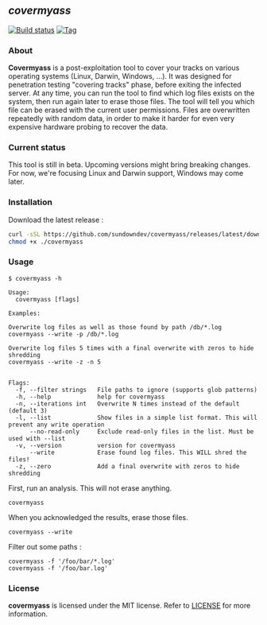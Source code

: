 ## *covermyass* ##

[![Build status](https://github.com/sundowndev/covermyass/workflows/Go%20build/badge.svg)](https://github.com/sundowndev/covermyass/actions)
[![Tag](https://img.shields.io/github/tag/SundownDEV/covermyass.svg)](https://github.com/sundowndev/covermyass/releases)

### About ###

**Covermyass** is a post-exploitation tool to cover your tracks on various operating systems (Linux, Darwin, Windows, ...). It was designed for penetration testing "covering tracks" phase, before exiting the infected server. At any time, you can run the tool to find which log files exists on the system, then run again later to erase those files. The tool will tell you which file can be erased with the current user permissions. Files are overwritten repeatedly with random data, in order to make it harder for even very expensive hardware probing to recover the data.

### Current status ###

This tool is still in beta. Upcoming versions might bring breaking changes. For now, we're focusing Linux and Darwin support, Windows may come later.

### Installation ###

Download the latest release : 

```bash
curl -sSL https://github.com/sundowndev/covermyass/releases/latest/download/covermyass_linux_amd64 -o ./covermyass
chmod +x ./covermyass
```

### Usage ###

```
$ covermyass -h

Usage:
  covermyass [flags]

Examples:

Overwrite log files as well as those found by path /db/*.log
covermyass --write -p /db/*.log

Overwrite log files 5 times with a final overwrite with zeros to hide shredding
covermyass --write -z -n 5


Flags:
  -f, --filter strings   File paths to ignore (supports glob patterns)
  -h, --help             help for covermyass
  -n, --iterations int   Overwrite N times instead of the default (default 3)
  -l, --list             Show files in a simple list format. This will prevent any write operation
      --no-read-only     Exclude read-only files in the list. Must be used with --list
  -v, --version          version for covermyass
      --write            Erase found log files. This WILL shred the files!
  -z, --zero             Add a final overwrite with zeros to hide shredding

```

First, run an analysis. This will not erase anything.

```
covermyass
```

When you acknowledged the results, erase those files.

```
covermyass --write
```

Filter out some paths : 

```
covermyass -f '/foo/bar/*.log'
covermyass -f '/foo/bar.log'
```

### License ###

**covermyass** is licensed under the MIT license. Refer to [LICENSE](LICENSE) for more information.